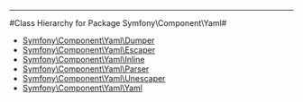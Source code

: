 - - -

#Class Hierarchy for Package Symfony\Component\Yaml#<ul>
<li><a href="https://github.com/JeyDotC/Hirudo-docs/blob/master/symfony/component/yaml/Dumper.md">Symfony\Component\Yaml\Dumper</a></li>
<li><a href="https://github.com/JeyDotC/Hirudo-docs/blob/master/symfony/component/yaml/Escaper.md">Symfony\Component\Yaml\Escaper</a></li>
<li><a href="https://github.com/JeyDotC/Hirudo-docs/blob/master/symfony/component/yaml/Inline.md">Symfony\Component\Yaml\Inline</a></li>
<li><a href="https://github.com/JeyDotC/Hirudo-docs/blob/master/symfony/component/yaml/Parser.md">Symfony\Component\Yaml\Parser</a></li>
<li><a href="https://github.com/JeyDotC/Hirudo-docs/blob/master/symfony/component/yaml/Unescaper.md">Symfony\Component\Yaml\Unescaper</a></li>
<li><a href="https://github.com/JeyDotC/Hirudo-docs/blob/master/symfony/component/yaml/Yaml.md">Symfony\Component\Yaml\Yaml</a></li>
</ul>
